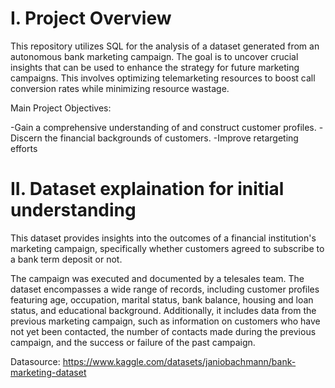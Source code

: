 # I. Project Overview
This repository utilizes SQL for the analysis of a dataset generated from an autonomous bank marketing campaign. The goal is to  uncover crucial insights that can be used to enhance the strategy for future marketing campaigns. This involves optimizing telemarketing resources to boost call conversion rates while minimizing resource wastage.

Main Project Objectives:

-Gain a comprehensive understanding of and construct customer profiles.
-Discern the financial backgrounds of customers.
-Improve retargeting efforts

# II. Dataset explaination for initial understanding
This dataset provides insights into the outcomes of a financial institution's marketing campaign, specifically whether customers agreed to subscribe to a bank term deposit or not.

The campaign was executed and documented by a telesales team. The dataset encompasses a wide range of records, including customer profiles featuring age, occupation, marital status, bank balance, housing and loan status, and educational background. Additionally, it includes data from the previous marketing campaign, such as information on customers who have not yet been contacted, the number of contacts made during the previous campaign, and the success or failure of the past campaign. 

Datasource: https://www.kaggle.com/datasets/janiobachmann/bank-marketing-dataset





